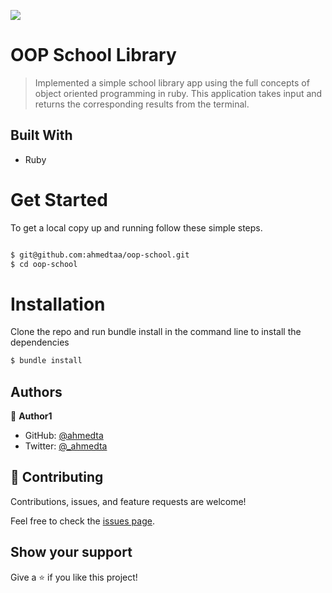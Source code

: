 ![](https://img.shields.io/badge/Microverse-blueviolet)

# OOP School Library

> Implemented a simple school library app using the full concepts of object oriented programming in ruby. This application takes input and returns the corresponding results from the terminal.

## Built With

- Ruby

# Get Started

To get a local copy up and running follow these simple steps.

```bash

$ git@github.com:ahmedtaa/oop-school.git
$ cd oop-school

```

# Installation

Clone the repo and run bundle install in the command line to install the dependencies

```bash
$ bundle install
```

## Authors

👤 **Author1**

- GitHub: [@ahmedta](https://github.com/ahmedta)
- Twitter: [@\_ahmedta](https://twitter.com/_ahmedta)

## 🤝 Contributing

Contributions, issues, and feature requests are welcome!

Feel free to check the [issues page](../../issues/).

## Show your support

Give a ⭐️ if you like this project!
